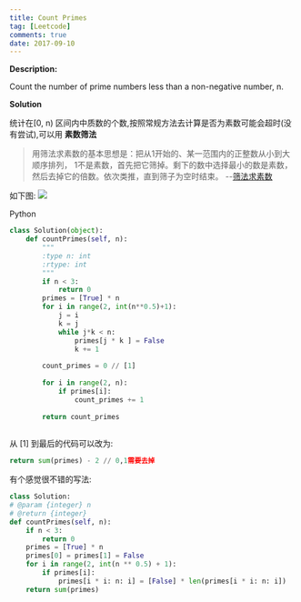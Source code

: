 ```yaml
---
title: Count Primes
tag: [Leetcode]
comments: true
date: 2017-09-10
---
```





**Description:**

Count the number of prime numbers less than a non-negative number, n.

**Solution**

统计在[0, n) 区间内中质数的个数,按照常规方法去计算是否为素数可能会超时(没有尝试),可以用 **素数筛法**

>用筛法求素数的基本思想是：把从1开始的、某一范围内的正整数从小到大顺序排列， 1不是素数，首先把它筛掉。剩下的数中选择最小的数是素数，然后去掉它的倍数。依次类推，直到筛子为空时结束。 --[筛法求素数](https://baike.baidu.com/item/%E7%AD%9B%E6%B3%95%E6%B1%82%E7%B4%A0%E6%95%B0/8670409?fr=aladdin&fromid=15458451&fromtitle=%E7%B4%A0%E6%95%B0%E7%AD%9B%E6%B3%95#5)

如下图:
![](http://ww1.sinaimg.cn/large/006wYWbGly1fjehvrh7b6g30cd0a9q6x.gif)

Python

```python
class Solution(object):
    def countPrimes(self, n):
        """
        :type n: int
        :rtype: int
        """
        if n < 3:
            return 0
        primes = [True] * n
        for i in range(2, int(n**0.5)+1):
            j = i
            k = j
            while j*k < n:
                primes[j * k ] = False
                k += 1
        
        count_primes = 0 // [1]
        
        for i in range(2, n):
            if primes[i]:
                count_primes += 1
        
        return count_primes
        
```


从 [1] 到最后的代码可以改为:

```python
return sum(primes) - 2 // 0,1需要去掉
```

有个感觉很不错的写法:

```python
class Solution:
# @param {integer} n
# @return {integer}
def countPrimes(self, n):
    if n < 3:
        return 0
    primes = [True] * n
    primes[0] = primes[1] = False
    for i in range(2, int(n ** 0.5) + 1):
        if primes[i]:
            primes[i * i: n: i] = [False] * len(primes[i * i: n: i])
    return sum(primes)
```
